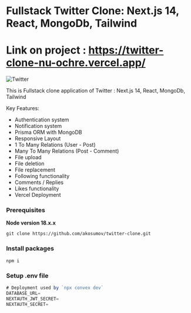 # Fullstack Twitter Clone: Next.js 14, React, MongoDb, Tailwind 
# Link on project : https://twitter-clone-nu-ochre.vercel.app/
![Twitter](https://i.ibb.co/rZ0tXhW/photo-2024-03-17-02-15-40.jpg)


This is Fullstack clone application of Twitter : Next.js 14, React, MongoDb, Tailwind

Key Features:
- Authentication system 
- Notification system
- Prisma ORM with MongoDB
- Responsive Layout
- 1 To Many Relations (User - Post)
- Many To Many Relations (Post - Comment) 
- File upload
- File deletion
- File replacement
- Following functionality
- Comments / Replies
- Likes functionality
- Vercel Deployment


### Prerequisites

**Node version 18.x.x**

```shell
git clone https://github.com/akosumov/twitter-clone.git
```


### Install packages

```shell
npm i
```

### Setup .env file


```js
# Deployment used by `npx convex dev`
DATABASE_URL=
NEXTAUTH_JWT_SECRET=
NEXTAUTH_SECRET=
```
